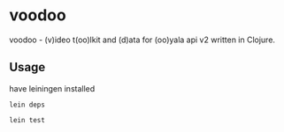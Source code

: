 voodoo
======

voodoo - (v)ideo t(oo)lkit and (d)ata for (oo)yala api v2 written in Clojure.

## Usage

have leiningen installed

`lein deps`

`lein test`
